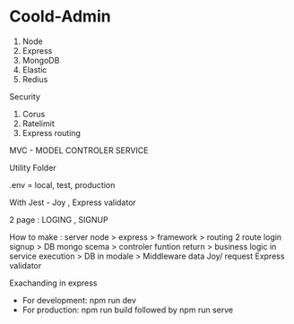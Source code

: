 # Coold-Admin
1. Node
2. Express
3. MongoDB
4. Elastic
5. Redius

Security 
1. Corus
2. Ratelimit
3. Express routing


MVC - MODEL CONTROLER SERVICE

Utility Folder

.env = local, test, production

With Jest - Joy , Express validator

2 page : LOGING , SIGNUP

How to make : server node > express > framework > routing 2 route login signup > DB mongo scema > controler funtion return > business logic in service execution > DB in modale > Middleware data Joy/ request Express validator 

Exachanding in express


- For development: npm run dev
- For production: npm run build followed by npm run serve
